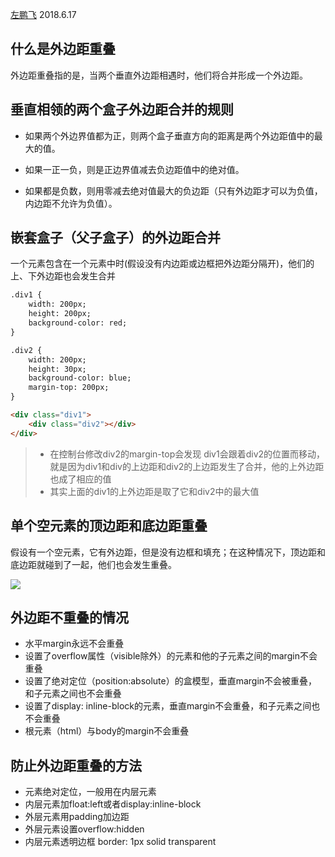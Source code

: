 
[左鹏飞](https://github.com/zuopf769) 2018.6.17

## 什么是外边距重叠

外边距重叠指的是，当两个垂直外边距相遇时，他们将合并形成一个外边距。


## 垂直相领的两个盒子外边距合并的规则

+ 如果两个外边界值都为正，则两个盒子垂直方向的距离是两个外边距值中的最大的值。

+ 如果一正一负，则是正边界值减去负边距值中的绝对值。

+ 如果都是负数，则用零减去绝对值最大的负边距（只有外边距才可以为负值，内边距不允许为负值）。


## 嵌套盒子（父子盒子）的外边距合并

一个元素包含在一个元素中时(假设没有内边距或边框把外边距分隔开)，他们的上、下外边距也会发生合并

```html
.div1 {
	width: 200px;
	height: 200px;
	background-color: red;
}

.div2 {
	width: 200px;
	height: 30px;
	background-color: blue;
	margin-top: 200px;
}

<div class="div1">
	<div class="div2"></div>
</div>
```
> + 在控制台修改div2的margin-top会发现 div1会跟着div2的位置而移动，就是因为div1和div的上边距和div2的上边距发生了合并，他的上外边距也成了相应的值
> + 其实上面的div1的上外边距是取了它和div2中的最大值


## 单个空元素的顶边距和底边距重叠

假设有一个空元素，它有外边距，但是没有边框和填充；在这种情况下，顶边距和底边距就碰到了一起，他们也会发生重叠。

![](https://github.com/zuopf769/notebook/blob/master/fe/%E4%BB%80%E4%B9%88%E6%98%AF%E5%A4%96%E8%BE%B9%E8%B7%9D%E9%87%8D%E5%8F%A0%EF%BC%9F%E9%87%8D%E5%8F%A0%E7%9A%84%E7%BB%93%E6%9E%9C%E6%98%AF%E4%BB%80%E4%B9%88%EF%BC%9F/1529219277351.jpg)

## 外边距不重叠的情况


+ 水平margin永远不会重叠
+ 设置了overflow属性（visible除外）的元素和他的子元素之间的margin不会重叠
+ 设置了绝对定位（position:absolute）的盒模型，垂直margin不会被重叠，和子元素之间也不会重叠
+ 设置了display: inline-block的元素，垂直margin不会重叠，和子元素之间也不会重叠
+ 根元素（html）与body的margin不会重叠


## 防止外边距重叠的方法

+ 元素绝对定位，一般用在内层元素
+ 内层元素加float:left或者display:inline-block
+ 外层元素用padding加边距
+ 外层元素设置overflow:hidden
+ 内层元素透明边框 border: 1px solid transparent

















